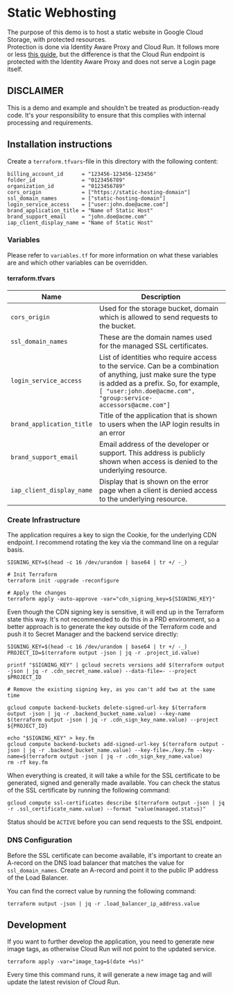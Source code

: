 # Static Webhosting

The purpose of this demo is to host a static website in Google Cloud Storage, with protected resources.  
Protection is done via Identity Aware Proxy and Cloud Run. It follows more or
less [this guide](https://cloud.google.com/community/tutorials/securing-gcs-static-website), but the difference is that
the Cloud Run endpoint is protected with the Identity Aware Proxy and does not serve a Login page itself.

## DISCLAIMER

This is a demo and example and shouldn't be treated as production-ready code.  It's your responsibility to ensure that this complies with internal processing and requirements.

## Installation instructions

Create a `terraform.tfvars`-file in this directory with the following content:

```hcl
billing_account_id      = "123456-123456-123456"
folder_id               = "0123456789"
organization_id         = "0123456789"
cors_origin             = ["https://static-hosting-domain"]
ssl_domain_names        = ["static-hosting-domain"]
login_service_access    = ["user:john.doe@acme.com"]
brand_application_title = "Name of Static Host"
brand_support_email     = "john.doe@acme.com"
iap_client_display_name = "Name of Static Host"
```

### Variables

Please refer to `variables.tf` for more information on what these variables are and which other variables can be
overridden.

#### terraform.tfvars

| Name                      | Description                                                                                                                                                                                                                |
|---------------------------|----------------------------------------------------------------------------------------------------------------------------------------------------------------------------------------------------------------------------|
| `cors_origin`             | Used for the storage bucket, domain which is allowed to send requests to the bucket.                                                                                                                                       |
| `ssl_domain_names`        | These are the domain names used for the managed SSL certificates.                                                                                                                                                          |
| `login_service_access`    | List of identities who require access to the service.  Can be a combination of anything, just make sure the type is added as a prefix.  So, for example, `[ "user:john.doe@acme.com", "group:service-accessors@acme.com"]` |
| `brand_application_title` | Title of the application that is shown to users when the IAP login results in an error                                                                                                                                     |
| `brand_support_email`     | Email address of the developer or support.  This address is publicly shown when access is denied to the underlying resource.                                                                                               |
| `iap_client_display_name` | Display that is shown on the error page when a client is denied access to the underlying resource.                                                                                                                         |

### Create Infrastructure
The application requires a key to sign the Cookie, for the underlying CDN endpoint.  I recommend rotating the key via the command line on a regular basis.

```shell
SIGNING_KEY=$(head -c 16 /dev/urandom | base64 | tr +/ -_)

# Init Terraform
terraform init -upgrade -reconfigure

# Apply the changes
terraform apply -auto-approve -var="cdn_signing_key=${SIGNING_KEY}"
```

Even though the CDN signing key is sensitive, it will end up in the Terraform state this way.  It's not recommended to do this in a PRD environment, so a better approach is to generate the key outside of the Terraform code and push it to Secret Manager and the backend service directly:

```shell
SIGNING_KEY=$(head -c 16 /dev/urandom | base64 | tr +/ -_)
PROJECT_ID=$(terraform output -json | jq -r .project_id.value)

printf "$SIGNING_KEY" | gcloud secrets versions add $(terraform output -json | jq -r .cdn_secret_name.value) --data-file=- --project $PROJECT_ID

# Remove the existing signing key, as you can't add two at the same time

gcloud compute backend-buckets delete-signed-url-key $(terraform output -json | jq -r .backend_bucket_name.value) --key-name $(terraform output -json | jq -r .cdn_sign_key_name.value) --project ${PROJECT_ID}

echo "$SIGNING_KEY" > key.fm
gcloud compute backend-buckets add-signed-url-key $(terraform output -json | jq -r .backend_bucket_name.value) --key-file=./key.fm --key-name=$(terraform output -json | jq -r .cdn_sign_key_name.value)
rm -rf key.fm
```

When everything is created, it will take a while for the SSL certificate to be generated, signed and generally made available.  You can check the status of the SSL certificate by running the following command:

```shell
gcloud compute ssl-certificates describe $(terraform output -json | jq -r .ssl_certificate_name.value) --format "value(managed.status)"
```

Status should be `ACTIVE` before you can send requests to the SSL endpoint.

### DNS Configuration
Before the SSL certificate can become available, it's important to create an A-record on the DNS load balancer that matches the value for `ssl_domain_names`.  Create an A-record and point it to the public IP address of the Load Balancer.  

You can find the correct value by running the following command:
```shell
terraform output -json | jq -r .load_balancer_ip_address.value
```

## Development

If you want to further develop the application, you need to generate new image tags, as otherwise Cloud Run will not point to the updated service.  

```shell
terraform apply -var="image_tag=$(date +%s)"
```

Every time this command runs, it will generate a new image tag and will update the latest revision of Cloud Run.